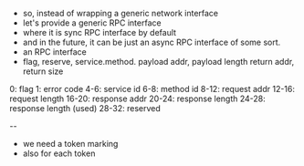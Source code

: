 - so, instead of wrapping a generic network interface
- let's provide a generic RPC interface
- where it is sync RPC interface by default
- and in the future, it can be just an async RPC interface of some sort.
- an RPC interface
- flag, reserve, service.method. payload addr, payload length
  return addr, return size

0: flag
1: error code
4-6: service id
6-8: method id
8-12: request addr
12-16: request length
16-20: response addr
20-24: response length
24-28: response length (used)
28-32: reserved

--

- we need a token marking
- also for each token
